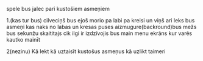 spele bus jalec pari kustošiem asmeņiem

1.(kas tur bus)
cilveciņš bus ejoš morio pa labi pa kreisi un viņš ari leks
bus asmeņi kas naks no labas un kresas puses
aizmugure(backround)bus mežs
bus sekunžu skaititajs cik ilgi ir izdzīvojis
bus main menu ekrāns kur varēs kautko mainīt

2(nezinu)
Kā lekt 
kā uztaisīt kustošus asmeņus
kā uzlikt taimeri